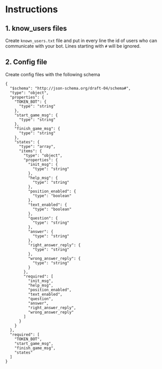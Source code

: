 # Instructions

## 1. know_users files
Create `known_users.txt` file and put in every line the id of users who can communicate with your bot. Lines starting
with `#` will be ignored.

## 2. Config file
Create config files with the following schema
```
{
  "$schema": "http://json-schema.org/draft-04/schema#",
  "type": "object",
  "properties": {
    "TOKEN_BOT": {
      "type": "string"
    },
    "start_game_msg": {
      "type": "string"
    },
    "finish_game_msg": {
      "type": "string"
    },
    "states": {
      "type": "array",
      "items": {
        "type": "object",
        "properties": {
          "init_msg": {
            "type": "string"
          },
          "help_msg": {
            "type": "string"
          },
          "position_enabled": {
            "type": "boolean"
          },
          "text_enabled": {
            "type": "boolean"
          },
          "question": {
            "type": "string"
          },
          "answer": {
            "type": "string"
          },
          "right_answer_reply": {
            "type": "string"
          },
          "wrong_answer_reply": {
            "type": "string"
          }
        },
        "required": [
          "init_msg",
          "help_msg",
          "position_enabled",
          "text_enabled",
          "question",
          "answer",
          "right_answer_reply",
          "wrong_answer_reply"
        ]
      }
    }
  },
  "required": [
    "TOKEN_BOT",
    "start_game_msg",
    "finish_game_msg",
    "states"
  ]
}
```